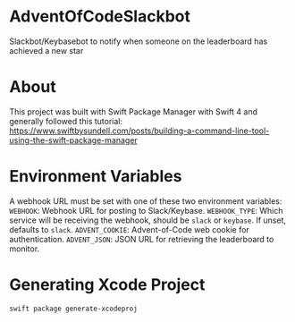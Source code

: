 # AdventOfCodeSlackbot
Slackbot/Keybasebot to notify when someone on the leaderboard has achieved a new star

# About
This project was built with Swift Package Manager with Swift 4 and generally followed this tutorial: 
<https://www.swiftbysundell.com/posts/building-a-command-line-tool-using-the-swift-package-manager>

# Environment Variables

A webhook URL must be set with one of these two environment variables:
`WEBHOOK`: Webhook URL for posting to Slack/Keybase.
`WEBHOOK_TYPE`: Which service will be receiving the webhook, should be `slack` or `keybase`. If unset, defaults to `slack`.
`ADVENT_COOKIE`: Advent-of-Code web cookie for authentication.
`ADVENT_JSON`: JSON URL for retrieving the leaderboard to monitor.

# Generating Xcode Project
`swift package generate-xcodeproj`




